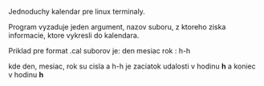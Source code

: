 Jednoduchy kalendar pre linux terminaly.

Program vyzaduje jeden argument, nazov suboru, z ktoreho ziska informacie, ktore vykresli do kalendara.

Priklad pre format .cal suborov je:
den mesiac rok : h-h

kde den, mesiac, rok su cisla a h-h je zaciatok udalosti v hodinu <b>h</b> a koniec v hodinu <b>h</b>
